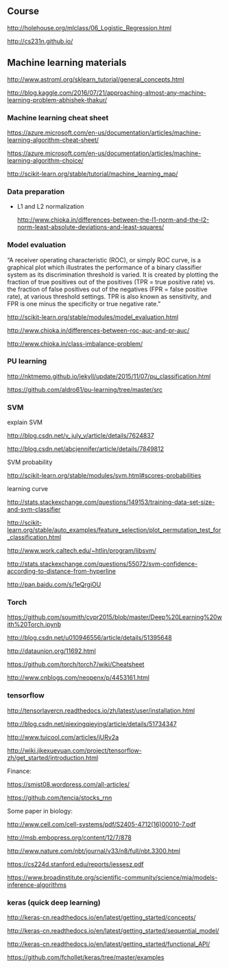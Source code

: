 ## Course

  http://holehouse.org/mlclass/06_Logistic_Regression.html
  
  http://cs231n.github.io/

## Machine learning materials

  http://www.astroml.org/sklearn_tutorial/general_concepts.html
  
  http://blog.kaggle.com/2016/07/21/approaching-almost-any-machine-learning-problem-abhishek-thakur/

### Machine learning cheat sheet

  https://azure.microsoft.com/en-us/documentation/articles/machine-learning-algorithm-cheat-sheet/
  
  https://azure.microsoft.com/en-us/documentation/articles/machine-learning-algorithm-choice/
  
  http://scikit-learn.org/stable/tutorial/machine_learning_map/

### Data preparation

- L1 and L2 normalization

  http://www.chioka.in/differences-between-the-l1-norm-and-the-l2-norm-least-absolute-deviations-and-least-squares/

### Model evaluation

“A receiver operating characteristic (ROC), or simply ROC curve, is a graphical plot which illustrates the performance of a binary classifier system as its discrimination threshold is varied. It is created by plotting the fraction of true positives out of the positives (TPR = true positive rate) vs. the fraction of false positives out of the negatives (FPR = false positive rate), at various threshold settings. TPR is also known as sensitivity, and FPR is one minus the specificity or true negative rate.”

  http://scikit-learn.org/stable/modules/model_evaluation.html
  
  http://www.chioka.in/differences-between-roc-auc-and-pr-auc/
  
  http://www.chioka.in/class-imbalance-problem/

### PU learning

  http://nktmemo.github.io/jekyll/update/2015/11/07/pu_classification.html

  https://github.com/aldro61/pu-learning/tree/master/src


### SVM
  
  explain SVM
  
  http://blog.csdn.net/v_july_v/article/details/7624837

  http://blog.csdn.net/abcjennifer/article/details/7849812
  
  SVM probability
  
  http://scikit-learn.org/stable/modules/svm.html#scores-probabilities
  
  learning curve
  
  http://stats.stackexchange.com/questions/149153/training-data-set-size-and-svm-classifier
  
  http://scikit-learn.org/stable/auto_examples/feature_selection/plot_permutation_test_for_classification.html
  
  http://www.work.caltech.edu/~htlin/program/libsvm/
  
  http://stats.stackexchange.com/questions/55072/svm-confidence-according-to-distance-from-hyperline
  
  http://pan.baidu.com/s/1eQrgiOU
  
### Torch

  https://github.com/soumith/cvpr2015/blob/master/Deep%20Learning%20with%20Torch.ipynb
  
  http://blog.csdn.net/u010946556/article/details/51395648
  
  http://dataunion.org/11692.html
  
  https://github.com/torch/torch7/wiki/Cheatsheet
  
  http://www.cnblogs.com/neopenx/p/4453161.html
  
### tensorflow

  http://tensorlayercn.readthedocs.io/zh/latest/user/installation.html
  
  http://blog.csdn.net/qiexingqieying/article/details/51734347
  
  http://www.tuicool.com/articles/jURv2a
  
  http://wiki.jikexueyuan.com/project/tensorflow-zh/get_started/introduction.html
  
  Finance:
  
  https://smist08.wordpress.com/all-articles/
  
  https://github.com/tencia/stocks_rnn
  
  Some paper in biology:
  
  http://www.cell.com/cell-systems/pdf/S2405-4712(16)00010-7.pdf
  
  http://msb.embopress.org/content/12/7/878
  
  http://www.nature.com/nbt/journal/v33/n8/full/nbt.3300.html
  
  https://cs224d.stanford.edu/reports/jessesz.pdf
  
  https://www.broadinstitute.org/scientific-community/science/mia/models-inference-algorithms
  
### keras (quick deep learning)
  
  http://keras-cn.readthedocs.io/en/latest/getting_started/concepts/
  
  http://keras-cn.readthedocs.io/en/latest/getting_started/sequential_model/
  
  http://keras-cn.readthedocs.io/en/latest/getting_started/functional_API/
  
  https://github.com/fchollet/keras/tree/master/examples
  
  
  

